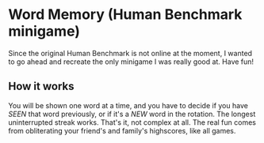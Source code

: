 # Word Memory (Human Benchmark minigame)

Since the original Human Benchmark is not online at the moment, I wanted to go ahead and recreate the only minigame I was really good at. Have fun!

## How it works

You will be shown one word at a time, and you have to decide if you have *SEEN* that word previously, or if it's a *NEW* word in the rotation. The longest uninterrupted streak works. That's it, not complex at all. The real fun comes from obliterating your friend's and family's highscores, like all games. 